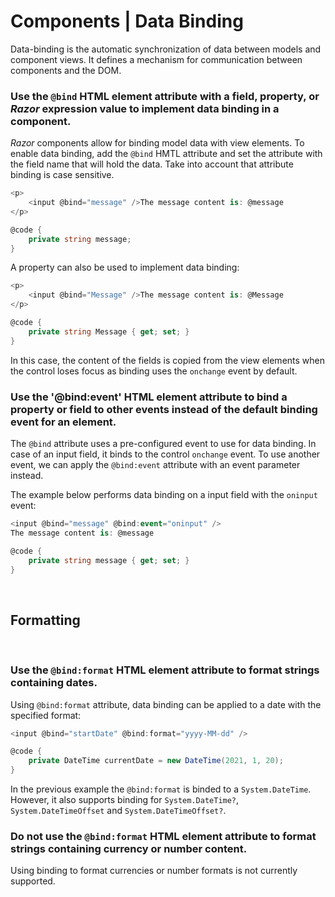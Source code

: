 # Components | Data Binding

Data-binding is the automatic synchronization of data between models and component views. It defines a mechanism for communication between components and the DOM.
<br>


### Use the `@bind` HTML element attribute with a field, property, or _Razor_ expression value to implement data binding in a component.

_Razor_ components allow for binding model data with view elements. To enable data binding, add the `@bind` HMTL attribute and set the attribute with the field name that
will hold the data. Take into account that attribute binding is case sensitive.

```csharp
<p>
    <input @bind="message" />The message content is: @message
</p>

@code {
    private string message;
}
```

A property can also be used to implement data binding:

```csharp
<p>
    <input @bind="Message" />The message content is: @Message
</p>

@code {
    private string Message { get; set; }
}
```

In this case, the content of the fields is copied from the view elements when the control loses focus as binding uses the `onchange` event by default.
<br>


### Use the '@bind:event' HTML element attribute to bind a property or field to other events instead of the default binding event for an element.

The `@bind` attribute uses a pre-configured event to use for data binding. In case of an input field, it binds to the control `onchange` event. To use another event,
we can apply the `@bind:event` attribute with an event parameter instead.

The example below performs data binding on a input field with the `oninput` event:

```csharp
<input @bind="message" @bind:event="oninput" />
The message content is: @message

@code {
    private string message { get; set; }
}
```
<br>


## Formatting
<br>


### Use the `@bind:format` HTML element attribute to format strings containing dates.

Using `@bind:format` attribute, data binding can be applied to a date with the specified format:

```csharp
<input @bind="startDate" @bind:format="yyyy-MM-dd" />

@code {
    private DateTime currentDate = new DateTime(2021, 1, 20);
}
```

In the previous example the `@bind:format` is binded to a `System.DateTime`. However, it also supports binding for `System.DateTime?`, `System.DateTimeOffset` and
`System.DateTimeOffset?`.
<br>


### Do not use the `@bind:format` HTML element attribute to format strings containing currency or number content.

Using binding to format currencies or number formats is not currently supported.
<br>


